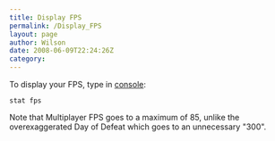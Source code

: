 ```yaml
---
title: Display FPS
permalink: /Display_FPS
layout: page
author: Wilson
date: 2008-06-09T22:24:26Z
category: 
---
```

To display your FPS, type in [console](console "wikilink"):

`stat fps`

Note that Multiplayer FPS goes to a maximum of 85, unlike the
overexaggerated Day of Defeat which goes to an unnecessary "300".

